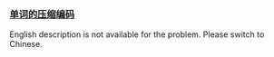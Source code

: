 ### [单词的压缩编码](https://leetcode.com/problems/iSwD2y)

<p>English description is not available for the problem. Please switch to Chinese.</p>
